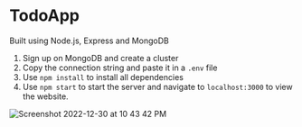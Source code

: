 # TodoApp
Built using Node.js, Express and MongoDB

1. Sign up on MongoDB and create a cluster
2. Copy the connection string and paste it in a `.env` file
3. Use `npm install` to install all dependencies
3. Use `npm start` to start the server and navigate to `localhost:3000` to view the website.

![Screenshot 2022-12-30 at 10 43 42 PM](https://user-images.githubusercontent.com/43381712/210096160-98b752f5-dcd7-49d2-a2b1-126401cbea82.png)
